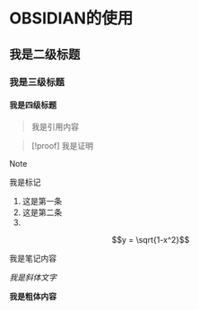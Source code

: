 


# OBSIDIAN的使用

## 我是二级标题

### 我是三级标题
#### 我是四级标题


>我是引用内容


>[!proof]
>我是证明


>[!note]
>我是标记

1. 这是第一条
2. 这是第二条
3. 

$$y = \sqrt{1-x^2}$$


我是笔记内容

*我是斜体文字*


**我是粗体内容**





